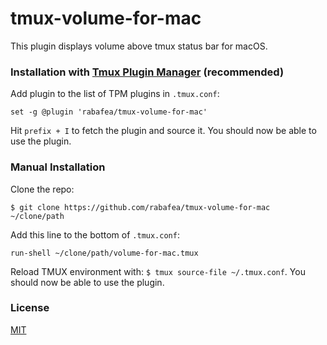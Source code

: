 # tmux-volume-for-mac

This plugin displays volume above tmux status bar for macOS.

### Installation with [Tmux Plugin Manager](https://github.com/tmux-plugins/tpm) (recommended)

Add plugin to the list of TPM plugins in `.tmux.conf`:

    set -g @plugin 'rabafea/tmux-volume-for-mac'

Hit `prefix + I` to fetch the plugin and source it. You should now be able to
use the plugin.

### Manual Installation

Clone the repo:

    $ git clone https://github.com/rabafea/tmux-volume-for-mac ~/clone/path

Add this line to the bottom of `.tmux.conf`:

    run-shell ~/clone/path/volume-for-mac.tmux

Reload TMUX environment with: `$ tmux source-file ~/.tmux.conf`. You should now
be able to use the plugin.

### License
[MIT](https://github.com/rabafea/tmux-volume-for-mac/blob/master/LICENSE)
